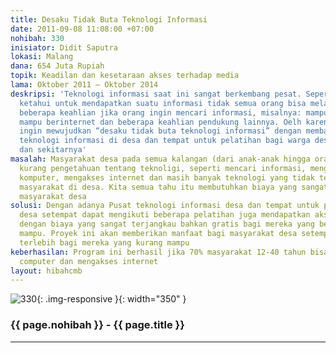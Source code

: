 ```yaml
---
title: Desaku Tidak Buta Teknologi Informasi
date: 2011-09-08 11:08:00 +07:00
nohibah: 330
inisiator: Didit Saputra
lokasi: Malang
dana: 654 Juta Rupiah
topik: Keadilan dan kesetaraan akses terhadap media
lama: Oktober 2011 – Oktober 2014
deskripsi: 'Teknologi informasi saat ini sangat berkembang pesat. Seperti yang kita
  ketahui untuk mendapatkan suatu informasi tidak semua orang bisa melakukannya. Dibutuhkan
  beberapa keahlian jika orang ingin mencari informasi, misalnya: mampu berkomputer,
  mampu berinternet dan beberapa keahlian pendukung lainnya. Oelh karena itu, kami
  ingin mewujudkan “desaku tidak buta teknologi informasi” dengan membangun Pusat
  teknologi informasi di desa dan tempat untuk pelatihan bagi warga desa setempat
  dan sekitarnya'
masalah: Masyarakat desa pada semua kalangan (dari anak-anak hingga orang tua) sangat
  kurang pengetahuan tentang teknoligi, seperti mencari informasi, mengoperasikan
  komputer, mengakses internet dan masih banyak teknologi yang tidak terjangkau oleh
  masyarakat di desa. Kita semua tahu itu membutuhkan biaya yang sangat besar bagi
  masyarakat desa
solusi: Dengan adanya Pusat teknologi informasi desa dan tempat untuk pelatihan, warga
  desa setempat dapat mengikuti beberapa pelatihan juga mendapatkan akses internet
  dengan biaya yang sangat terjangkau bahkan gratis bagi mereka yang benar-benar tidak
  mampu. Proyek ini akan memberikan manfaat bagi masyarakat desa setempat dan sekitarnya,
  terlebih bagi mereka yang kurang mampu
keberhasilan: Program ini berhasil jika 70% masyarakat 12-40 tahun bisa mengoperasikan
  computer dan mengakses internet
layout: hibahcmb
---
```


![330](/static/img/hibahcmb/330.png){: .img-responsive }{: width="350" }

### {{ page.nohibah }} - {{ page.title }}

---
